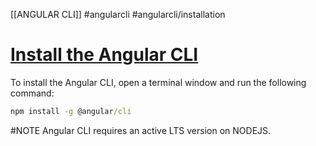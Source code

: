 [[ANGULAR CLI]]
#angularcli #angularcli/installation
# [Install the Angular CLI](https://angular.io/guide/setup-local#install-the-angular-cli "Link to this heading")

To install the Angular CLI, open a terminal window and run the following command:

```cmd
npm install -g @angular/cli
```

#NOTE Angular CLI requires an active LTS version on NODEJS.
